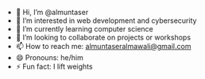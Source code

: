 - 👋 Hi, I’m @almuntaser
- 👀 I’m interested in web development and cybersecurity
- 🌱 I’m currently learning computer science
- 💞️ I’m looking to collaborate on projects or workshops
- 📫 How to reach me: almuntaseralmawali@gmail.com
- 😄 Pronouns: he/him
- ⚡ Fun fact: I lift weights 

<!---
muntaserr/muntaserr is a ✨ special ✨ repository because its `README.md` (this file) appears on your GitHub profile.
You can click the Preview link to take a look at your changes.
--->
